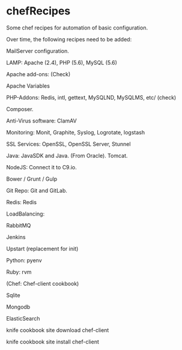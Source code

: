 chefRecipes
===========

Some chef recipes for automation of basic configuration.

Over time, the following recipes need to be added:

MailServer configuration.

LAMP:  Apache (2.4), PHP (5.6), MySQL (5.6)

Apache add-ons: (Check)

Apache Variables

PHP-Addons:  Redis, intl, gettext, MySQLND, MySQLMS, etc/ (check)

Composer.

Anti-Virus software:  ClamAV

Monitoring:  Monit, Graphite, Syslog, Logrotate, logstash

SSL Services:  OpenSSL, OpenSSL Server, Stunnel

Java:  JavaSDK and Java. (From Oracle).  Tomcat.

NodeJS:  Connect it to C9.io.

Bower / Grunt / Gulp

Git Repo:  Git and GitLab.

Redis:  Redis

LoadBalancing:

RabbitMQ

Jenkins

Upstart (replacement for init)

Python: pyenv

Ruby: rvm

(Chef:  Chef-client cookbook)

Sqlite

Mongodb

ElasticSearch

knife cookbook site download chef-client

knife cookbook site install chef-client
